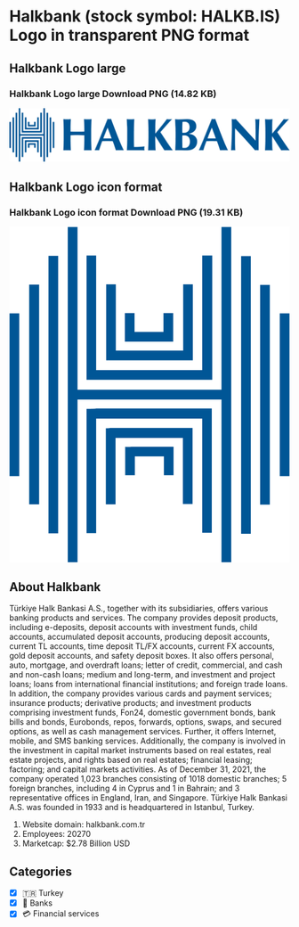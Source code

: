 # Halkbank (stock symbol: HALKB.IS) Logo in transparent PNG format

## Halkbank Logo large

### Halkbank Logo large Download PNG (14.82 KB)

![Halkbank Logo large Download PNG (14.82 KB)](/img/orig/HALKB.IS_BIG-4d68d9ef.png)

## Halkbank Logo icon format

### Halkbank Logo icon format Download PNG (19.31 KB)

![Halkbank Logo icon format Download PNG (19.31 KB)](/img/orig/HALKB.IS-8e22b437.png)

## About Halkbank

Türkiye Halk Bankasi A.S., together with its subsidiaries, offers various banking products and services. The company provides deposit products, including e-deposits, deposit accounts with investment funds, child accounts, accumulated deposit accounts, producing deposit accounts, current TL accounts, time deposit TL/FX accounts, current FX accounts, gold deposit accounts, and safety deposit boxes. It also offers personal, auto, mortgage, and overdraft loans; letter of credit, commercial, and cash and non-cash loans; medium and long-term, and investment and project loans; loans from international financial institutions; and foreign trade loans. In addition, the company provides various cards and payment services; insurance products; derivative products; and investment products comprising investment funds, Fon24, domestic government bonds, bank bills and bonds, Eurobonds, repos, forwards, options, swaps, and secured options, as well as cash management services. Further, it offers Internet, mobile, and SMS banking services. Additionally, the company is involved in the investment in capital market instruments based on real estates, real estate projects, and rights based on real estates; financial leasing; factoring; and capital markets activities. As of December 31, 2021, the company operated 1,023 branches consisting of 1018 domestic branches; 5 foreign branches, including 4 in Cyprus and 1 in Bahrain; and 3 representative offices in England, Iran, and Singapore. Türkiye Halk Bankasi A.S. was founded in 1933 and is headquartered in Istanbul, Turkey.

1. Website domain: halkbank.com.tr
2. Employees: 20270
3. Marketcap: $2.78 Billion USD


## Categories
- [x] 🇹🇷 Turkey
- [x] 🏦 Banks
- [x] 💳 Financial services

